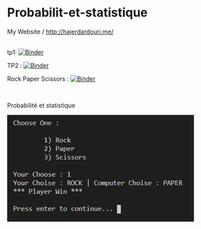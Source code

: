 # Probabilit-et-statistique

My Website / http://hajerdardouri.me/
<br/><br/>

tp1: [![Binder](https://mybinder.org/badge_logo.svg)](https://mybinder.org/v2/gh/hajerdardouri/proba/tree/main/hajer%20dardouri%20probabilite/main?filepath=TP1.ipynb)

TP2 : [![Binder](https://mybinder.org/badge_logo.svg)](https://mybinder.org/v2/gh/hajerdardouri/proba/tree/main/hajer%20dardouri%20probabilite/main?filepath=TP2.ipynb)

Rock Paper Scissors : [![Binder](https://mybinder.org/badge_logo.svg)](https://mybinder.org/v2/gh/tarek2050/Probabilit-et-statistique/main?filepath=rockPaperScissors.ipynb)

<br/>

Probabilité et statistique

<img src="img/1.JPG">
